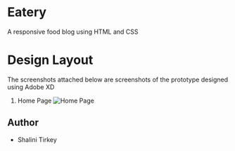 # Eatery
A responsive food blog using HTML and CSS

# Design Layout
The screenshots attached below are screenshots of the prototype designed using Adobe XD

1. Home Page
![Home Page](images/Screenshot(1).png)

## Author
* Shalini Tirkey
